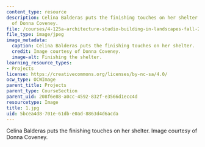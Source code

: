 ```yaml
---
content_type: resource
description: Celina Balderas puts the finishing touches on her shelter. Image courtesy
  of Donna Coveney.
file: /courses/4-125a-architecture-studio-building-in-landscapes-fall-2005/5bcea4d8701e61dbe0ad8863d4d6acda_1.jpg
file_type: image/jpeg
image_metadata:
  caption: Celina Balderas puts the finishing touches on her shelter.
  credit: Image courtesy of Donna Coveney.
  image-alt: Finishing the shelter.
learning_resource_types:
- Projects
license: https://creativecommons.org/licenses/by-nc-sa/4.0/
ocw_type: OCWImage
parent_title: Projects
parent_type: CourseSection
parent_uid: 208f6e88-a0cc-4592-832f-e3566d1ecc4d
resourcetype: Image
title: 1.jpg
uid: 5bcea4d8-701e-61db-e0ad-8863d4d6acda
---
```

Celina Balderas puts the finishing touches on her shelter. Image courtesy of Donna Coveney.